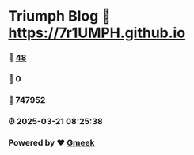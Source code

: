 # Triumph Blog :link: https://7r1UMPH.github.io 
### :page_facing_up: [48](https://7r1UMPH.github.io/tag.html) 
### :speech_balloon: 0 
### :hibiscus: 747952 
### :alarm_clock: 2025-03-21 08:25:38 
### Powered by :heart: [Gmeek](https://github.com/Meekdai/Gmeek)
